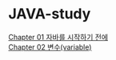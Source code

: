# JAVA-study
[Chapter 01 자바를 시작하기 전에](https://github.com/JeongHwan0208/JAVA-study/blob/main/Java/Chapter%2001%20%EC%9E%90%EB%B0%94%EB%A5%BC%20%EC%8B%9C%EC%9E%91%ED%95%98%EA%B8%B0%20%EC%A0%84%EC%97%90.md)<br/>
[Chapter 02 변수(variable)](https://github.com/JeongHwan0208/JAVA-study/blob/main/Java/Chapter%2002%20%EB%B3%80%EC%88%98(variable).md)
